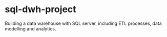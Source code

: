# sql-dwh-project
Building a data warehouse with SQL server, including ETL processes, data modelling and analytics.
